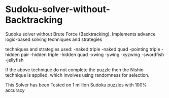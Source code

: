 # Sudoku-solver-without-Backtracking
Sudoku solver without Brute Force (Backtracking). Implements advance logic-based solving techniques and strategies

techniques and strategies used:
-naked triple
-naked quad
-pointing triple
-hidden pair
-hidden triple
-hidden quad
-xwing
-ywing
-xyzwing
-swordfish
-jellyfish

If the above technique do not complete the puzzle then the Nishio technique is applied, which involves using randomness for selection.

This Solver has been Tested on 1 million Sudoku puzzles with 100% accuracy
